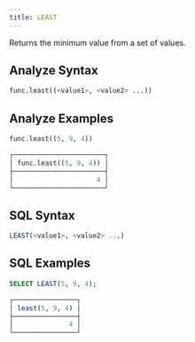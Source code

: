 ```yaml
---
title: LEAST
---
```


Returns the minimum value from a set of values.

## Analyze Syntax

```python
func.least((<value1>, <value2> ...))
```

## Analyze Examples

```python
func.least((5, 9, 4))

┌───────────────────────┐
│ func.least((5, 9, 4)) │
├───────────────────────┤
│                     4 │
└───────────────────────┘
```

## SQL Syntax

```sql
LEAST(<value1>, <value2> ...)
```

## SQL Examples

```sql
SELECT LEAST(5, 9, 4);

┌────────────────┐
│ least(5, 9, 4) │
├────────────────┤
│              4 │
└────────────────┘
```